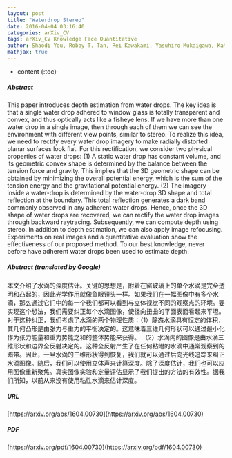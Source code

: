 ```yaml
---
layout: post
title: "Waterdrop Stereo"
date: 2016-04-04 03:16:40
categories: arXiv_CV
tags: arXiv_CV Knowledge Face Quantitative
author: Shaodi You, Robby T. Tan, Rei Kawakami, Yasuhiro Mukaigawa, Katsushi Ikeuchi
mathjax: true
---
```


* content
{:toc}

##### Abstract
This paper introduces depth estimation from water drops. The key idea is that a single water drop adhered to window glass is totally transparent and convex, and thus optically acts like a fisheye lens. If we have more than one water drop in a single image, then through each of them we can see the environment with different view points, similar to stereo. To realize this idea, we need to rectify every water drop imagery to make radially distorted planar surfaces look flat. For this rectification, we consider two physical properties of water drops: (1) A static water drop has constant volume, and its geometric convex shape is determined by the balance between the tension force and gravity. This implies that the 3D geometric shape can be obtained by minimizing the overall potential energy, which is the sum of the tension energy and the gravitational potential energy. (2) The imagery inside a water-drop is determined by the water-drop 3D shape and total reflection at the boundary. This total reflection generates a dark band commonly observed in any adherent water drops. Hence, once the 3D shape of water drops are recovered, we can rectify the water drop images through backward raytracing. Subsequently, we can compute depth using stereo. In addition to depth estimation, we can also apply image refocusing. Experiments on real images and a quantitative evaluation show the effectiveness of our proposed method. To our best knowledge, never before have adherent water drops been used to estimate depth.

##### Abstract (translated by Google)
本文介绍了水滴的深度估计。关键的思想是，附着在窗玻璃上的单个水滴是完全透明和凸起的，因此光学作用就像鱼眼镜头一样。如果我们在一幅图像中有多个水滴，那么通过它们中的每一个我们都可以看到与立体视觉不同的观察点的环境。要实现这个想法，我们需要纠正每个水滴图像，使径向扭曲的平面表面看起来平坦。对于这种纠正，我们考虑了水滴的两个物理性质：（1）静态水滴具有恒定的体积，其几何凸形是由张力与重力的平衡决定的。这意味着三维几何形状可以通过最小化作为张力能量和重力势能之和的整体势能来获得。 （2）水滴内的图像是由水滴三维形状和边界全反射决定的。这种全反射产生了在任何粘附的水滴中通常观察到的暗带。因此，一旦水滴的三维形状得到恢复，我们就可以通过后向光线追踪来纠正水滴图像。随后，我们可以使用立体声来计算深度。除了深度估计，我们也可以应用图像重新聚焦。真实图像实验和定量评估显示了我们提出的方法的有效性。据我们所知，以前从来没有使用粘性水滴来估计深度。

##### URL
[https://arxiv.org/abs/1604.00730](https://arxiv.org/abs/1604.00730)

##### PDF
[https://arxiv.org/pdf/1604.00730](https://arxiv.org/pdf/1604.00730)

